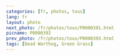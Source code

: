 ```yaml
---
categories: [fr, photos, tous]
lang: fr
layout: photo
next_photo: /fr/photos/tous/P0000391.html
picname: P0000392
prev_photo: /fr/photos/tous/P0000393.html
tags: [Dead Warthog, Green Grass]
---
```

